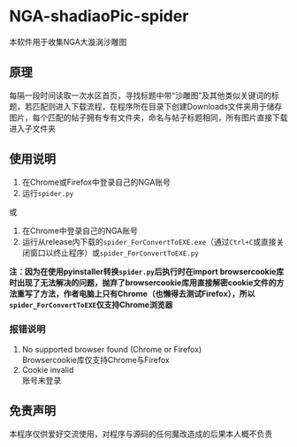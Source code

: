 # NGA-shadiaoPic-spider
本软件用于收集NGA大漩涡沙雕图

## 原理
每隔一段时间读取一次水区首页，寻找标题中带“沙雕图”及其他类似关键词的标题，若匹配则进入下载流程，在程序所在目录下创建Downloads文件夹用于储存图片，每个匹配的帖子拥有专有文件夹，命名与帖子标题相同，所有图片直接下载进入子文件夹

## 使用说明
1. 在Chrome或Firefox中登录自己的NGA账号
2. 运行`spider.py`

或

1. 在Chrome中登录自己的NGA账号
2. 运行从release内下载的`spider_ForConvertToEXE.exe`（通过`Ctrl+C`或直接关闭窗口以终止程序）或`spider_ForConvertToEXE.py`

**注：因为在使用pyinstaller转换`spider.py`后执行时在import browsercookie库时出现了无法解决的问题，抛弃了browsercookie库用直接解密cookie文件的方法重写了方法，作者电脑上只有Chrome（也懒得去测试Firefox），所以`spider_ForConvertToEXE`仅支持Chrome浏览器**

### 报错说明
1. No supported browser found (Chrome or Firefox)  
    Browsercookie库仅支持Chrome与Firefox
2. Cookie invalid  
    账号未登录

## 免责声明
本程序仅供爱好交流使用，对程序与源码的任何魔改造成的后果本人概不负责
